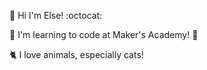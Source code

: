 :wave: Hi I'm Else! :octocat:

:seedling: I'm learning to code at Maker's Academy! :blossom:

:cat2: I love animals, especially cats!
